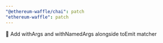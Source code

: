```yaml
---
"@ethereum-waffle/chai": patch
"ethereum-waffle": patch
---
```


🧒 Add withArgs and withNamedArgs alongside toEmit matcher
